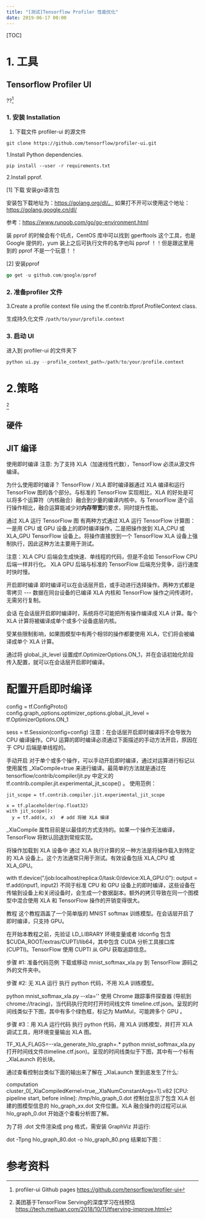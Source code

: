 ```yaml
---
title: "[测试]Tensorflow Profiler 性能优化"
date: 2019-06-17 00:00
---
```

[TOC]

# 1. 工具


## Tensorflow Profiler UI
??[^1]
### 1. 安装 Installation
1. 下载文件 profiler-ui 的源文件
```shell
git clone https://github.com/tensorflow/profiler-ui.git
```

1.Install Python dependencies. 
```
pip install --user -r requirements.txt
```

2.Install pprof.

[1] 下载 安装go语言包 

安装包下载地址为：https://golang.org/dl/。
如果打不开可以使用这个地址：https://golang.google.cn/dl/

参考：https://www.runoob.com/go/go-environment.html


装 pprof 的时候会有个坑点，CentOS 库中可以找到 gperftools 这个工具，也是 Google 提供的，yum 装上之后可执行文件的名字也叫 pprof ！！但是跟这里用到的 pprof 不是一个玩意！！

[2] 安装pprof
```go 
go get -u github.com/google/pprof
```
### 2. 准备profiler 文件 
3.Create a profile context file using the tf.contrib.tfprof.ProfileContext class. 

生成持久化文件 `/path/to/your/profile.context`

### 3. 启动 UI 
进入到  profiler-ui 的文件夹下 
```python
python ui.py --profile_context_path=/path/to/your/profile.context
```

# 2.策略  
[^2]
## 硬件 


## JIT 编译 
使用即时编译
注意: 为了支持 XLA（加速线性代数），TensorFlow 必须从源文件编译。

为什么使用即时编译？
TensorFlow / XLA 即时编译器通过 XLA 编译和运行 TensorFlow 图的各个部分。与标准的 TensorFlow 实现相比，XLA 的好处是可以将多个运算符（内核融合）融合到少量的编译内核中。与 TensorFlow 逐个运行操作相比，融合运算能减少对**内存带宽**的要求，同时提升性能。

通过 XLA 运行 TensorFlow 图
有两种方式通过 XLA 运行 TensorFlow 计算图：一是用 CPU 或 GPU 设备上的即时编译操作，二是把操作放到 XLA_CPU 或 XLA_GPU TensorFlow 设备上。将操作直接放到一个 TensorFlow XLA
设备上强制执行，因此这种方法主要用于测试。

注意：XLA CPU 后端会生成快速、单线程的代码，但是不会如 TensorFlow CPU 后端一样并行化。 XLA GPU 后端与标准的 TensorFlow 后端充分竞争，运行速度时快时慢。

开启即时编译
即时编译可以在会话层开启，或手动进行选择操作。两种方式都是零拷贝 --- 数据在同台设备的已编译 XLA 内核和 TensorFlow 操作之间传递时，无需另行复制。

会话
在会话层开启即时编译时，系统将尽可能把所有操作编译成 XLA 计算。每个 XLA 计算将被编译成单个或多个设备底层内核。

受某些限制影响，如果图模型中有两个相邻的操作都要使用 XLA，它们将会被编译成单个 XLA 计算。

通过将 global_jit_level 设置成tf.OptimizerOptions.ON_1，并在会话初始化阶段传入配置，就可以在会话层开启即时编译。

# 配置开启即时编译
config = tf.ConfigProto()
config.graph_options.optimizer_options.global_jit_level = tf.OptimizerOptions.ON_1

sess = tf.Session(config=config)
注意：在会话层开启即时编译将不会导致为 CPU 编译操作。CPU 运算的即时编译必须通过下面描述的手动方法开启，原因在于 CPU 后端是单线程的。

手动开启
对于单个或多个操作，可以手动开启即时编译，通过对运算进行标记以使用属性 _XlaCompile=true 来进行编译。最简单的方法就是通过在 tensorflow/contrib/compiler/jit.py
中定义的 tf.contrib.compiler.jit.experimental_jit_scope() 。
使用范例：

    jit_scope = tf.contrib.compiler.jit.experimental_jit_scope

    x = tf.placeholder(np.float32)
    with jit_scope():
      y = tf.add(x, x)  # add 将被 XLA 编译
_XlaCompile 属性目前是以最佳的方式支持的。如果一个操作无法编译，TensorFlow 将默认回退到常规实现。

将操作加载到 XLA 设备中
通过 XLA 执行计算的另一种方法是将操作载入到特定的 XLA 设备上。这个方法通常只用于测试。有效设备包括 XLA_CPU 或 XLA_GPU。

with tf.device("/job:localhost/replica:0/task:0/device:XLA_GPU:0"):
  output = tf.add(input1, input2)
不同于标准 CPU 和 GPU 设备上的即时编译，这些设备在传输到设备上和关闭设备时，会生成一个数据副本。额外的拷贝导致在同一个图模型中混合使用 XLA 和 TensorFlow 操作的开销变得很大。

教程
这个教程涵盖了一个简单版的 MNIST softmax 训练模型。在会话层开启了即时编译，只支持 GPU。

在开始本教程之前，先验证 LD_LIBRARY 环境变量或者 ldconfig 包含 $CUDA_ROOT/extras/CUPTI/lib64，其中包含 CUDA 分析工具接口库
(CUPTI)。TensorFlow 使用 CUPTI 从 GPU 获取追踪信息。

步骤 #1: 准备代码范例
下载或移动 mnist_softmax_xla.py 到 TensorFlow 源码之外的文件夹中。

步骤 #2: 无 XLA 运行
执行 python 代码，不用 XLA 训练模型。

python mnist_softmax_xla.py --xla=''
使用 Chrome 跟踪事件探查器 (导航到 chrome://tracing)，当代码执行完时打开时间线文件 timeline.ctf.json。呈现的时间线类似于下图，其中有多个绿色框，标记为 MatMul，可能跨多个 GPU 。


步骤 #3：用 XLA 运行代码
执行 python 代码，用 XLA 训练模型，并打开 XLA 调试工具，用环境变量输出 XLA 图。

TF_XLA_FLAGS=--xla_generate_hlo_graph=.* python mnist_softmax_xla.py
打开时间线文件(timeline.ctf.json)。呈现的时间线类似于下图，其中有一个标有 _XlaLaunch
的长块。


通过查看控制台类似下面的输出来了解在 _XlaLaunch 里到底发生了什么:

computation cluster_0[_XlaCompiledKernel=true,_XlaNumConstantArgs=1].v82 [CPU:
pipeline start, before inline]: /tmp/hlo_graph_0.dot
控制台显示了包含 XLA 创建的图模型信息的 hlo_graph_xx.dot 文件位置。XLA 融合操作的过程可以从 hlo_graph_0.dot 开始逐个查看分析图了解。

为了将 .dot 文件渲染成 png 格式，需安装 GraphViz 并运行:

dot -Tpng hlo_graph_80.dot -o hlo_graph_80.png
结果如下图：




# 参考资料

[^1]: profiler-ui Github pages https://github.com/tensorflow/profiler-ui

[^2]:美团基于TensorFlow Serving的深度学习在线预估 https://tech.meituan.com/2018/10/11/tfserving-improve.html

[^3]:Performance Analysis of Just-in-Time Compilation
for Training TensorFlow Multi-Layer Perceptrons

